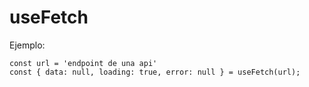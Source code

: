 # useFetch

Ejemplo:

```
const url = 'endpoint de una api'
const { data: null, loading: true, error: null } = useFetch(url); 
```
